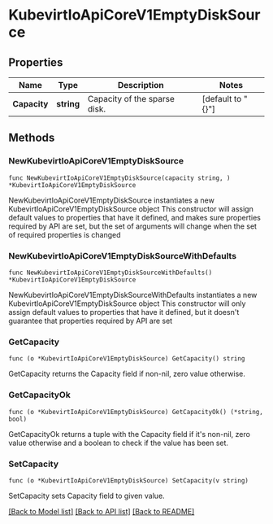 # KubevirtIoApiCoreV1EmptyDiskSource

## Properties

Name | Type | Description | Notes
------------ | ------------- | ------------- | -------------
**Capacity** | **string** | Capacity of the sparse disk. | [default to "{}"]

## Methods

### NewKubevirtIoApiCoreV1EmptyDiskSource

`func NewKubevirtIoApiCoreV1EmptyDiskSource(capacity string, ) *KubevirtIoApiCoreV1EmptyDiskSource`

NewKubevirtIoApiCoreV1EmptyDiskSource instantiates a new KubevirtIoApiCoreV1EmptyDiskSource object
This constructor will assign default values to properties that have it defined,
and makes sure properties required by API are set, but the set of arguments
will change when the set of required properties is changed

### NewKubevirtIoApiCoreV1EmptyDiskSourceWithDefaults

`func NewKubevirtIoApiCoreV1EmptyDiskSourceWithDefaults() *KubevirtIoApiCoreV1EmptyDiskSource`

NewKubevirtIoApiCoreV1EmptyDiskSourceWithDefaults instantiates a new KubevirtIoApiCoreV1EmptyDiskSource object
This constructor will only assign default values to properties that have it defined,
but it doesn't guarantee that properties required by API are set

### GetCapacity

`func (o *KubevirtIoApiCoreV1EmptyDiskSource) GetCapacity() string`

GetCapacity returns the Capacity field if non-nil, zero value otherwise.

### GetCapacityOk

`func (o *KubevirtIoApiCoreV1EmptyDiskSource) GetCapacityOk() (*string, bool)`

GetCapacityOk returns a tuple with the Capacity field if it's non-nil, zero value otherwise
and a boolean to check if the value has been set.

### SetCapacity

`func (o *KubevirtIoApiCoreV1EmptyDiskSource) SetCapacity(v string)`

SetCapacity sets Capacity field to given value.



[[Back to Model list]](../README.md#documentation-for-models) [[Back to API list]](../README.md#documentation-for-api-endpoints) [[Back to README]](../README.md)


